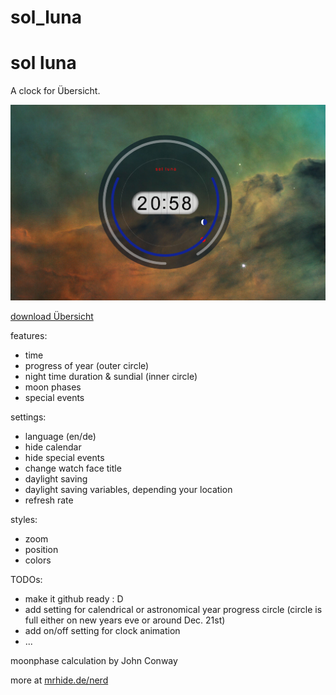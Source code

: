 # sol_luna
sol luna
==========================

A clock for Übersicht.

![sol luna screenshot](screenshot.jpg)

[download Übersicht](https://tracesof.net/uebersicht/)

features:
* time
* progress of year (outer circle)
* night time duration & sundial (inner circle)
* moon phases
* special events

settings:
* language (en/de)
* hide calendar
* hide special events
* change watch face title
* daylight saving
* daylight saving variables, depending your location
* refresh rate

styles:
* zoom
* position
* colors

TODOs:
* make it github ready : D
* add setting for calendrical or astronomical year progress circle (circle is full either on new years eve or around Dec. 21st)
* add on/off setting for clock animation
* ...


moonphase calculation by John Conway

more at [mrhide.de/nerd](https://mrhide.de/nerd)
